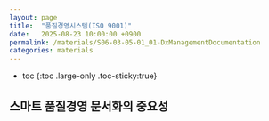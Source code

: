 ```yaml
---
layout: page
title:  "품질경영시스템(ISO 9001)"
date:   2025-08-23 10:00:00 +0900
permalink: /materials/S06-03-05-01_01-DxManagementDocumentation
categories: materials
---
```

* toc
{:toc .large-only .toc-sticky:true}

## 스마트 품질경영 문서화의 중요성